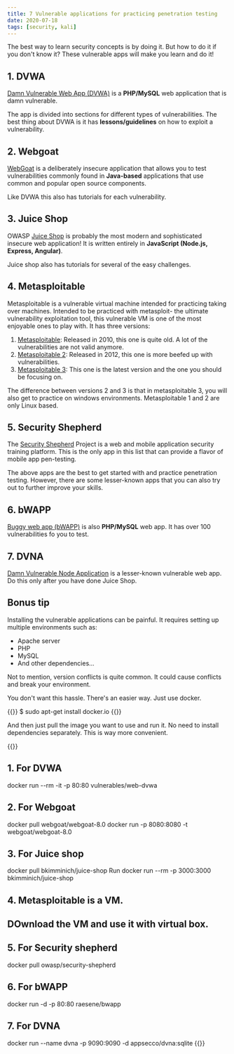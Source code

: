```yaml
---
title: 7 Vulnerable applications for practicing penetration testing
date: 2020-07-18
tags: [security, kali]
---
```


The best way to learn security concepts is by doing it. But how to do it if you don't know it? These vulnerable apps will make you learn and do it! 

## 1. DVWA

[Damn Vulnerable Web App (DVWA)](http://www.dvwa.co.uk/) is a **PHP/MySQL** web application that is damn vulnerable. 

The app is divided into sections for different types of vulnerabilities. The best thing about DVWA is it has **lessons/guidelines** on how to exploit a vulnerability.

## 2. Webgoat

[WebGoat](https://owasp.org/www-project-webgoat/) is a deliberately insecure application that allows you to test vulnerabilities commonly found in **Java-based** applications that use common and popular open source components.

Like DVWA this also has tutorials for each vulnerability.

## 3. Juice Shop

OWASP [Juice Shop](https://owasp.org/www-project-juice-shop/) is probably the most modern and sophisticated insecure web application! It is written entirely in **JavaScript (Node.js, Express, Angular)**. 

Juice shop also has tutorials for several of the easy challenges.

## 4. Metasploitable

Metasploitable is a vulnerable virtual machine intended for practicing taking over machines. Intended to be practiced with metasploit- the ultimate vulnerability exploitation tool, this vulnerable VM is one of the most enjoyable ones to play with. It has three versions:
1. [Metasploitable](https://www.vulnhub.com/entry/metasploitable-1,28/): Released in 2010, this one is quite old. A lot of the vulnerabilities are not valid anymore.
2. [Metasploitable 2](https://www.vulnhub.com/entry/metasploitable-2,29/): Released in 2012, this one is more beefed up with vulnerabilities.
3. [Metasploitable 3](https://github.com/rapid7/metasploitable3): This one is the latest version and the one you should be focusing on.

The difference between versions 2 and 3 is that in metasploitable 3, you will also get to practice on windows environments. Metasploitable 1 and 2 are only Linux based.

## 5. Security Shepherd

The [Security Shepherd](https://github.com/OWASP/SecurityShepherd) Project is a web and mobile application security training platform. This is the only app in this list that can provide a flavor of mobile app pen-testing.

The above apps are the best to get started with and practice penetration testing. However, there are some lesser-known apps that you can also try out to further improve your skills.

## 6. bWAPP

[Buggy web app (bWAPP)](http://www.itsecgames.com/) is also **PHP/MySQL** web app. It has over 100 vulnerabilities fo you to test.

## 7. DVNA

[Damn Vulnerable Node Application](https://github.com/appsecco/dvna) is a lesser-known vulnerable web app. Do this only after you have done Juice Shop.


## Bonus tip

Installing the vulnerable applications can be painful. It requires setting up multiple environments such as:
- Apache server
- PHP
- MySQL
- And other dependencies...

Not to mention, version conflicts is quite common. It could cause conflicts and break your environment.

You don't want this hassle. There's an easier way. Just use docker.

{{<highlight bash>}}
$ sudo apt-get install docker.io
{{</highlight>}}

And then just pull the image you want to use and run it. No need to install dependencies separately. This is way more convenient.

{{<highlight bash>}}
## 1. For DVWA
docker run --rm -it -p 80:80 vulnerables/web-dvwa

## 2. For Webgoat
docker pull webgoat/webgoat-8.0
docker run -p 8080:8080 -t webgoat/webgoat-8.0

## 3. For Juice shop
docker pull bkimminich/juice-shop
Run docker run --rm -p 3000:3000 bkimminich/juice-shop

## 4. Metasploitable is a VM. 
## DOwnload the VM and use it with virtual box.

## 5. For Security shepherd
docker pull owasp/security-shepherd

## 6. For bWAPP
docker run -d -p 80:80 raesene/bwapp

## 7. For DVNA
docker run --name dvna -p 9090:9090 -d appsecco/dvna:sqlite
{{</highlight>}}